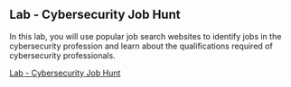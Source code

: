 ## Lab - Cybersecurity Job Hunt

In this lab, you will use popular job search websites to identify jobs in the cybersecurity profession and learn about the qualifications required of cybersecurity professionals.

[Lab - Cybersecurity Job Hunt](https://contenthub.netacad.com/legacy/CyberEss/1.1/en/course/files/1.2.2.4%20Lab%20-%20Cybersecurity%20Job%20Hunt.pdf)
